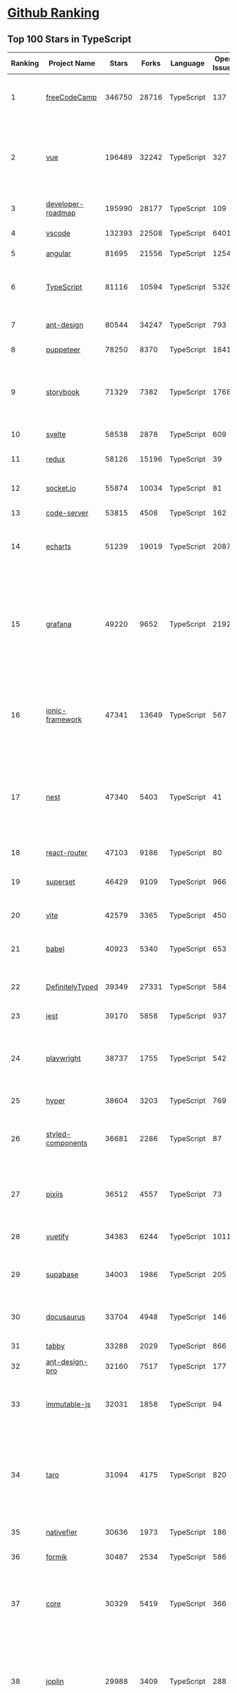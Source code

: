 [Github Ranking](../README.md)
==========

## Top 100 Stars in TypeScript

| Ranking | Project Name | Stars | Forks | Language | Open Issues | Description | Last Commit |
| ------- | ------------ | ----- | ----- | -------- | ----------- | ----------- | ----------- |
| 1 | [freeCodeCamp](https://github.com/freeCodeCamp/freeCodeCamp) | 346750 | 28716 | TypeScript | 137 | freeCodeCamp.org's open-source codebase and curriculum. Learn to code for free. | 2022-06-02T22:17:18Z |
| 2 | [vue](https://github.com/vuejs/vue) | 196489 | 32242 | TypeScript | 327 | 🖖 Vue.js is a progressive, incrementally-adoptable JavaScript framework for building UI on the web. | 2022-06-02T08:32:04Z |
| 3 | [developer-roadmap](https://github.com/kamranahmedse/developer-roadmap) | 195990 | 28177 | TypeScript | 109 | Roadmap to becoming a developer in 2022 | 2022-06-01T01:01:09Z |
| 4 | [vscode](https://github.com/microsoft/vscode) | 132393 | 22508 | TypeScript | 6401 | Visual Studio Code | 2022-06-03T02:14:40Z |
| 5 | [angular](https://github.com/angular/angular) | 81695 | 21556 | TypeScript | 1254 | The modern web developer’s platform | 2022-06-03T00:51:37Z |
| 6 | [TypeScript](https://github.com/microsoft/TypeScript) | 81116 | 10594 | TypeScript | 5326 | TypeScript is a superset of JavaScript that compiles to clean JavaScript output. | 2022-06-03T01:06:50Z |
| 7 | [ant-design](https://github.com/ant-design/ant-design) | 80544 | 34247 | TypeScript | 793 | An enterprise-class UI design language and React UI library | 2022-06-03T01:11:42Z |
| 8 | [puppeteer](https://github.com/puppeteer/puppeteer) | 78250 | 8370 | TypeScript | 1841 | Headless Chrome Node.js API | 2022-06-02T14:42:03Z |
| 9 | [storybook](https://github.com/storybookjs/storybook) | 71329 | 7382 | TypeScript | 1768 | 📓 The UI component explorer. Develop, document, & test React, Vue, Angular, Web Components, Ember, Svelte & more! | 2022-06-02T21:51:26Z |
| 10 | [svelte](https://github.com/sveltejs/svelte) | 58538 | 2878 | TypeScript | 609 | Cybernetically enhanced web apps | 2022-05-31T21:46:37Z |
| 11 | [redux](https://github.com/reduxjs/redux) | 58126 | 15196 | TypeScript | 39 | Predictable state container for JavaScript apps | 2022-06-02T13:57:05Z |
| 12 | [socket.io](https://github.com/socketio/socket.io) | 55874 | 10034 | TypeScript | 81 | Realtime application framework (Node.JS server) | 2022-05-25T21:29:50Z |
| 13 | [code-server](https://github.com/coder/code-server) | 53815 | 4508 | TypeScript | 162 | VS Code in the browser | 2022-06-02T23:35:40Z |
| 14 | [echarts](https://github.com/apache/echarts) | 51239 | 19019 | TypeScript | 2087 | Apache ECharts is a powerful, interactive charting and data visualization library for browser | 2022-06-03T03:03:57Z |
| 15 | [grafana](https://github.com/grafana/grafana) | 49220 | 9652 | TypeScript | 2192 | The open and composable observability and data visualization platform. Visualize metrics, logs, and traces from multiple sources like Prometheus, Loki, Elasticsearch, InfluxDB, Postgres and many more.  | 2022-06-03T02:46:52Z |
| 16 | [ionic-framework](https://github.com/ionic-team/ionic-framework) | 47341 | 13649 | TypeScript | 567 | A powerful cross-platform UI toolkit for building native-quality iOS, Android, and Progressive Web Apps with HTML, CSS, and JavaScript. | 2022-06-03T02:58:30Z |
| 17 | [nest](https://github.com/nestjs/nest) | 47340 | 5403 | TypeScript | 41 | A progressive Node.js framework for building efficient, scalable, and enterprise-grade server-side applications on top of TypeScript & JavaScript (ES6, ES7, ES8) 🚀 | 2022-06-03T00:51:16Z |
| 18 | [react-router](https://github.com/remix-run/react-router) | 47103 | 9186 | TypeScript | 80 | Declarative routing for React | 2022-06-02T23:06:19Z |
| 19 | [superset](https://github.com/apache/superset) | 46429 | 9109 | TypeScript | 966 | Apache Superset is a Data Visualization and Data Exploration Platform | 2022-06-03T01:55:00Z |
| 20 | [vite](https://github.com/vitejs/vite) | 42579 | 3365 | TypeScript | 450 | Next generation frontend tooling. It's fast! | 2022-06-02T23:12:23Z |
| 21 | [babel](https://github.com/babel/babel) | 40923 | 5340 | TypeScript | 653 | 🐠 Babel is a compiler for writing next generation JavaScript. | 2022-06-03T00:07:21Z |
| 22 | [DefinitelyTyped](https://github.com/DefinitelyTyped/DefinitelyTyped) | 39349 | 27331 | TypeScript | 584 | The repository for high quality TypeScript type definitions. | 2022-06-03T02:37:08Z |
| 23 | [jest](https://github.com/facebook/jest) | 39170 | 5858 | TypeScript | 937 | Delightful JavaScript Testing. | 2022-06-02T17:45:25Z |
| 24 | [playwright](https://github.com/microsoft/playwright) | 38737 | 1755 | TypeScript | 542 | Playwright is a framework for Web Testing and Automation. It allows testing Chromium, Firefox and WebKit with a single API.  | 2022-06-03T02:58:20Z |
| 25 | [hyper](https://github.com/vercel/hyper) | 38604 | 3203 | TypeScript | 769 | A terminal built on web technologies | 2022-05-30T11:07:48Z |
| 26 | [styled-components](https://github.com/styled-components/styled-components) | 36681 | 2286 | TypeScript | 87 | Visual primitives for the component age. Use the best bits of ES6 and CSS to style your apps without stress 💅 | 2022-05-05T01:15:33Z |
| 27 | [pixijs](https://github.com/pixijs/pixijs) | 36512 | 4557 | TypeScript | 73 | The HTML5 Creation Engine: Create beautiful digital content with the fastest, most flexible 2D WebGL renderer. | 2022-06-02T15:35:29Z |
| 28 | [vuetify](https://github.com/vuetifyjs/vuetify) | 34383 | 6244 | TypeScript | 1011 | 🐉 Material Component Framework for Vue | 2022-06-03T00:24:35Z |
| 29 | [supabase](https://github.com/supabase/supabase) | 34003 | 1986 | TypeScript | 205 | The open source Firebase alternative. Follow to stay updated about our public Beta. | 2022-06-03T02:22:38Z |
| 30 | [docusaurus](https://github.com/facebook/docusaurus) | 33704 | 4948 | TypeScript | 146 | Easy to maintain open source documentation websites. | 2022-06-02T16:17:11Z |
| 31 | [tabby](https://github.com/Eugeny/tabby) | 33288 | 2029 | TypeScript | 866 | A terminal for a more modern age | 2022-06-02T18:20:04Z |
| 32 | [ant-design-pro](https://github.com/ant-design/ant-design-pro) | 32160 | 7517 | TypeScript | 177 | 👨🏻‍💻👩🏻‍💻 Use Ant Design like a Pro! | 2022-06-01T03:00:50Z |
| 33 | [immutable-js](https://github.com/immutable-js/immutable-js) | 32031 | 1858 | TypeScript | 94 | Immutable persistent data collections for Javascript which increase efficiency and simplicity. | 2022-05-23T19:03:40Z |
| 34 | [taro](https://github.com/NervJS/taro) | 31094 | 4175 | TypeScript | 820 | 开放式跨端跨框架解决方案，支持使用 React/Vue/Nerv 等框架来开发微信/京东/百度/支付宝/字节跳动/ QQ 小程序/H5/React Native 等应用。  https://taro.zone/ | 2022-06-02T13:14:14Z |
| 35 | [nativefier](https://github.com/nativefier/nativefier) | 30636 | 1973 | TypeScript | 186 | Make any web page a desktop application | 2022-05-30T16:26:07Z |
| 36 | [formik](https://github.com/jaredpalmer/formik) | 30487 | 2534 | TypeScript | 586 | Build forms in React, without the tears 😭  | 2022-06-01T18:25:42Z |
| 37 | [core](https://github.com/vuejs/core) | 30329 | 5419 | TypeScript | 366 | 🖖 Vue.js is a progressive, incrementally-adoptable JavaScript framework for building UI on the web. | 2022-06-02T08:46:26Z |
| 38 | [joplin](https://github.com/laurent22/joplin) | 29988 | 3409 | TypeScript | 288 | Joplin - an open source note taking and to-do application with synchronisation capabilities for Windows, macOS, Linux, Android and iOS. | 2022-05-31T10:22:04Z |
| 39 | [excalidraw](https://github.com/excalidraw/excalidraw) | 29745 | 2398 | TypeScript | 547 | Virtual whiteboard for sketching hand-drawn like diagrams | 2022-06-02T22:43:53Z |
| 40 | [react-use](https://github.com/streamich/react-use) | 29751 | 2341 | TypeScript | 265 | React Hooks — 👍 | 2022-06-02T00:42:21Z |
| 41 | [date-fns](https://github.com/date-fns/date-fns) | 28876 | 1454 | TypeScript | 326 | ⏳ Modern JavaScript date utility library ⌛️ | 2022-06-02T22:14:14Z |
| 42 | [react-hook-form](https://github.com/react-hook-form/react-hook-form) | 28519 | 1380 | TypeScript | 1 | 📋 React Hooks for form state management and validation (Web + React Native) | 2022-05-31T23:24:21Z |
| 43 | [typeorm](https://github.com/typeorm/typeorm) | 28406 | 5188 | TypeScript | 1530 | ORM for TypeScript and JavaScript (ES7, ES6, ES5). Supports MySQL, PostgreSQL, MariaDB, SQLite, MS SQL Server, Oracle, SAP Hana, WebSQL databases. Works in NodeJS, Browser, Ionic, Cordova and Electron platforms. | 2022-06-02T19:33:37Z |
| 44 | [nocodb](https://github.com/nocodb/nocodb) | 28015 | 1703 | TypeScript | 272 | 🔥 🔥 🔥 Open Source Airtable Alternative - turns any MySQL, Postgres, SQLite into a Spreadsheet with REST APIs. | 2022-06-02T13:55:12Z |
| 45 | [react-query](https://github.com/tannerlinsley/react-query) | 27576 | 1583 | TypeScript | 18 | ⚛️ Hooks for fetching, caching and updating asynchronous data in React | 2022-06-02T22:07:37Z |
| 46 | [rxjs](https://github.com/ReactiveX/rxjs) | 27095 | 2803 | TypeScript | 194 | A reactive programming library for JavaScript | 2022-06-01T19:34:00Z |
| 47 | [chakra-ui](https://github.com/chakra-ui/chakra-ui) | 26535 | 2330 | TypeScript | 77 | ⚡️ Simple, Modular & Accessible UI Components for your React Applications | 2022-06-02T17:08:43Z |
| 48 | [postcss](https://github.com/postcss/postcss) | 26300 | 1499 | TypeScript | 12 | Transforming styles with JS plugins | 2022-05-26T05:01:14Z |
| 49 | [html2canvas](https://github.com/niklasvh/html2canvas) | 26070 | 4394 | TypeScript | 740 | Screenshots with JavaScript | 2022-05-22T05:50:59Z |
| 50 | [angular-cli](https://github.com/angular/angular-cli) | 25390 | 12132 | TypeScript | 234 | CLI tool for Angular | 2022-06-02T23:24:00Z |
| 51 | [mobx](https://github.com/mobxjs/mobx) | 25289 | 1685 | TypeScript | 13 | Simple, scalable state management. | 2022-06-01T16:03:43Z |
| 52 | [cheerio](https://github.com/cheeriojs/cheerio) | 25099 | 1546 | TypeScript | 9 | Fast, flexible, and lean implementation of core jQuery designed specifically for the server. | 2022-06-02T19:50:07Z |
| 53 | [react-select](https://github.com/JedWatson/react-select) | 24668 | 3909 | TypeScript | 180 | The Select Component for React.js | 2022-06-02T04:54:28Z |
| 54 | [slate](https://github.com/ianstormtaylor/slate) | 24502 | 2769 | TypeScript | 483 | A completely customizable framework for building rich text editors. (Currently in beta.) | 2022-06-02T19:32:42Z |
| 55 | [ngx-admin](https://github.com/akveo/ngx-admin) | 23663 | 7580 | TypeScript | 384 | Customizable admin dashboard template based on Angular 10+ | 2022-05-26T09:32:38Z |
| 56 | [prisma](https://github.com/prisma/prisma) | 23177 | 823 | TypeScript | 2034 | Next-generation ORM for Node.js & TypeScript \| PostgreSQL, MySQL, MariaDB, SQL Server, SQLite, MongoDB and CockroachDB (Preview) | 2022-06-03T00:20:52Z |
| 57 | [react-spring](https://github.com/pmndrs/react-spring) | 23223 | 1015 | TypeScript | 54 | ✌️ A spring physics based React animation library | 2022-05-25T21:36:13Z |
| 58 | [etcher](https://github.com/balena-io/etcher) | 23049 | 1665 | TypeScript | 366 | Flash OS images to SD cards & USB drives, safely and easily. | 2022-05-26T15:22:10Z |
| 59 | [components](https://github.com/angular/components) | 22716 | 6153 | TypeScript | 1702 | Component infrastructure and Material Design components for Angular | 2022-06-02T21:06:32Z |
| 60 | [n8n](https://github.com/n8n-io/n8n) | 22709 | 2623 | TypeScript | 90 | Free and open fair-code licensed node based Workflow Automation Tool. Easily automate tasks across different services. | 2022-06-03T00:26:34Z |

